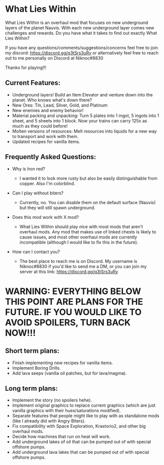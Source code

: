 # What Lies Within

What Lies Within is an overhaul mod that focuses on new underground layers of the planet Nauvis. With each new underground layer comes new challenges and rewards. Do you have what it takes to find out exactly What Lies Within?

If you have any questions/comments/suggestions/concerns feel free to join my discord: https://discord.gg/q3tSrs3uRy or alternatively feel free to reach out to me personally on Discord at Niknoc#8830

Thanks for playing!!!

## Current Features:
- Underground layers! Build an Item Elevator and venture down into the planet. Who knows what's down there?
- New Ores: Tin, Lead, Silver, Gold, and Platinum
- New enemies and enemy behavior!
- Material packing and unpacking: Turn 5 plates into 1 ingot, 5 ingots into 1 sheet, and 5 sheets into 1 block. Now your trains can carry 125x as much as they could before!
- Molten versions of resources: Melt resources into liquids for a new way to transport and work with them.
- Updated recipes for vanilla items.

## Frequently Asked Questions:
- Why is Iron red?
  - I wanted it to look more rusty but also be easily distinguishable from copper. Also I'm colorblind.

- Can I play without biters?
  - Currently, no. You can disable them on the default surface (Nauvis) but they will still spawn underground.

- Does this mod work with X mod?
  - What Lies Within should play nice with most mods that aren't overhaul mods. Any mod that makes use of linked chests is likely to cause issues, and most other overhaul mods are currently incompatible (although I would like to fix this in the future).

- How can I contact you?
  - The best place to reach me is on Discord. My username is Niknoc#8830 if you'd like to send me a DM, or you can join my server at this link: https://discord.gg/q3tSrs3uRy

# **WARNING: EVERYTHING BELOW THIS POINT ARE PLANS FOR THE FUTURE. IF YOU WOULD LIKE TO AVOID SPOILERS, TURN BACK NOW!!!**

## Short term plans:
- Finish implementing new recipes for vanilla items.
- Implement Boring Drills.
- Add lava seeps (vanilla oil patches, but for lava/magma).

## Long term plans:
- Implement the story (no spoilers hehe).
- Implement original graphics to replace current graphics (which are just vanilla graphics with their hues/saturations modified).
- Separate features that people might like to play with as standalone mods (like I already did with Angry Biters).
- Fix compatibility with Space Exploration, Krastorio2, and other big overhaul mods.
- Decide how machines that run on heat will work.
- Add underground lakes of oil that can be pumped out of with special offshore pumps.
- Add underground lava lakes that can be pumped out of with special offshore pumps.
